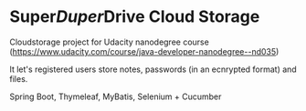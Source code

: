 # Super*Duper*Drive Cloud Storage


Cloudstorage project for Udacity nanodegree course (https://www.udacity.com/course/java-developer-nanodegree--nd035)

It let's registered users store notes, passwords (in an ecnrypted format) and files. 

Spring Boot, Thymeleaf, MyBatis, Selenium + Cucumber
